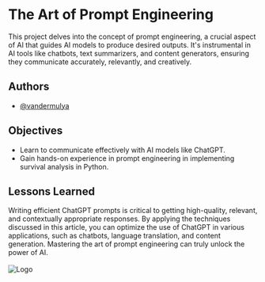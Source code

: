 
# The Art of Prompt Engineering

This project delves into the concept of prompt engineering, a crucial aspect of AI that guides AI models to produce desired outputs. It's instrumental in AI tools like chatbots, text summarizers, and content generators, ensuring they communicate accurately, relevantly, and creatively.


## Authors

- [@vandermulya](https://www.github.com/vandermulya)


## Objectives

- Learn to communicate effectively with AI models like ChatGPT.
- Gain hands-on experience in prompt engineering in implementing survival analysis in Python.


## Lessons Learned

Writing efficient ChatGPT prompts is critical to getting high-quality, relevant, and contextually appropriate responses. By applying the techniques discussed in this article, you can optimize the use of ChatGPT in various applications, such as chatbots, language translation, and content generation. Mastering the art of prompt engineering can truly unlock the power of AI.
\
\
![Logo](https://sn-portals-cognitiveclass.s3.us-south.cloud-object-storage.appdomain.cloud/lmzotycs3p11f936gx1u5drchdrk)
